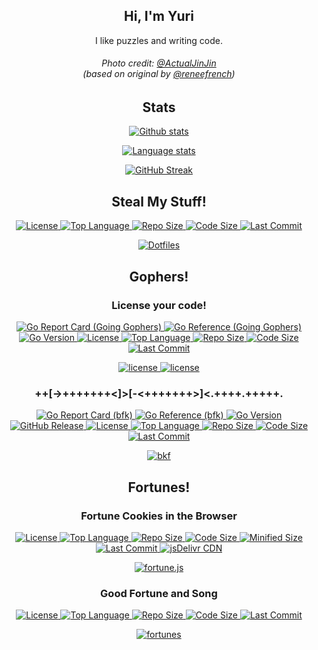 <!-- Unless otherwise specified, all files distrubuted under the Unlicense. -->

<!--
  Although I like to strictly adhear to a policy of only writing Markdown code
  within .md files, I'm making a unique exception here as this is a community
  facing file with the explicit purpose of being a personal profile.
-->

<section>
  <h1 align="center">Hi, I'm Yuri</h1>

  <p align="center">I like puzzles and writing code.</p>

  <h6 align="center">
  Photo credit: <a href="https://twitter.com/ActualJinJin">@ActualJinJin</a>
  <br>
    <i>(based on original by <a href="https://twitter.com/reneefrench">@reneefrench</a>)</i>
  </h6>
</section>

<section>
  <h2 align="center">Stats</h2>

  <p align="center">
    <a href="https://github.com/yuri-norwood">
      <img alt="Github stats" src="https://github-readme-stats.vercel.app/api?username=yuri-norwood&count_private=true&show_icons=true&theme=dark&include_all_commits=true&hide_border=true" />
    </a>
  </p>

  <p align="center">
    <a href="https://github.com/yuri-norwood">
      <img alt="Language stats" src="https://github-readme-stats.vercel.app/api/top-langs?username=yuri-norwood&count_private=true&show_icons=true&theme=dark&layout=compact&card_width=445&langs_count=10&hide_border=true&exclude_repo=" />
    </a>
  </p>

  <p align="center">
    <a href="https://github.com/yuri-norwood">
      <img alt="GitHub Streak" src="https://github-readme-streak-stats.herokuapp.com/?user=yuri-norwood&theme=dark&hide_border=true" />
    </a>
  </p>
</section>

<section>
  <h2 align="center">Steal My Stuff!</h2>

  <article>
    <p align="center">
      <a href="https://github.com/yuri-norwood/dotfiles/blob/main/LICENSE">
        <img alt="License" src="https://img.shields.io/github/license/yuri-norwood/dotfiles" />
      </a>
      <a href="https://github.com/yuri-norwood/dotfiles">
        <img alt="Top Language" src="https://img.shields.io/github/languages/top/yuri-norwood/dotfiles" />
      </a>
      <a href="https://github.com/yuri-norwood/dotfiles/archive/main.tar.gz">
        <img alt="Repo Size" src="https://img.shields.io/github/repo-size/yuri-norwood/dotfiles" />
      </a>
      <a href="https://github.com/yuri-norwood/dotfiles">
        <img alt="Code Size" src="https://img.shields.io/github/languages/code-size/yuri-norwood/dotfiles" />
      </a>
      <!--a href="https://github.com/yuri-norwood/dotfiles/commits">
        <img alt="Commit Activity" src="https://img.shields.io/github/commit-activity/w/yuri-norwood/dotfiles" />
      </a-->
      <a href="https://github.com/yuri-norwood/dotfiles/commits">
        <img alt="Last Commit" src="https://img.shields.io/github/last-commit/yuri-norwood/dotfiles" />
      </a>
    </p>
    <p align="center">
      <a href="https://github.com/yuri-norwood/dotfiles">
        <img alt="Dotfiles" src="https://github-readme-stats.vercel.app/api/pin/?username=yuri-norwood&repo=dotfiles&theme=dark&hide_border=true" />
      </a>
    </p>
  </article>
</section>

<section>
  <h2 align="center">Gophers!</h2>

  <article>
    <h3 align="center">License your code!</h3>
    <p align="center">
      <a href="https://goreportcard.com/report/github.com/yuri-norwood/license">
        <img alt="Go Report Card (Going Gophers)" src="https://goreportcard.com/badge/github.com/yuri-norwood/license" />
      </a>
      <a href="https://pkg.go.dev/github.com/yuri-norwood/license/v5">
        <img alt="Go Reference (Going Gophers)" src="https://pkg.go.dev/badge/github.com/yuri-norwood/license.svg" />
      </a>
      <a href="https://github.com/yuri-norwood/license/blob/main/go.mod">
        <img alt="Go Version" src="https://img.shields.io/github/go-mod/go-version/yuri-norwood/license" />
      </a>
      <a href="https://github.com/yuri-norwood/license/blob/main/LICENSE">
        <img alt="License" src="https://img.shields.io/badge/license-MIT-blue" />
      </a>
      <a href="https://github.com/yuri-norwood/license">
        <img alt="Top Language" src="https://img.shields.io/github/languages/top/yuri-norwood/license" />
      </a>
      <a href="https://github.com/yuri-norwood/license/archive/main.tar.gz">
        <img alt="Repo Size" src="https://img.shields.io/github/repo-size/yuri-norwood/license" />
      </a>
      <a href="https://github.com/yuri-norwood/license">
        <img alt="Code Size" src="https://img.shields.io/github/languages/code-size/yuri-norwood/license" />
      </a>
      <!--a href="https://github.com/yuri-norwood/license/commits">
        <img alt="Commit Activity" src="https://img.shields.io/github/commit-activity/w/yuri-norwood/license" />
      </a-->
      <a href="https://github.com/yuri-norwood/license/commits">
        <img alt="Last Commit" src="https://img.shields.io/github/last-commit/yuri-norwood/license" />
      </a>
    </p>
    <p align="center">
      <a href="https://github.com/yuri-norwood/license">
        <img alt="license" src="https://github-readme-stats.vercel.app/api/pin/?username=yuri-norwood&repo=license&theme=dark&show_owner=true&hide_border=true" />
      </a>
      <a href="https://github.com/nishanths/license">
        <img alt="license" src="https://github-readme-stats.vercel.app/api/pin/?username=nishanths&repo=license&theme=dark&show_owner=true&hide_border=true" />
      </a>
    </p>
  </article>

  <article>
    <h3 align="center">++[-&gt;+++++++&lt;]&gt;[-&lt;+++++++&gt;]&lt;.++++.+++++.</h3>
    <p align="center">
      <a href="https://goreportcard.com/report/github.com/yuri-norwood/bfk">
        <img alt="Go Report Card (bfk)" src="https://goreportcard.com/badge/github.com/yuri-norwood/bfk" />
      </a>
      <a href="https://pkg.go.dev/github.com/yuri-norwood/bfk">
        <img alt="Go Reference (bfk)" src="https://pkg.go.dev/badge/github.com/yuri-norwood/bfk.svg" />
      </a>
      <a href="https://github.com/yuri-norwood/bfk/blob/main/go.mod">
        <img alt="Go Version" src="https://img.shields.io/github/go-mod/go-version/yuri-norwood/bfk" />
      </a>
      <a href="https://github.com/yuri-norwood/bfk/releases/latest">
        <img alt="GitHub Release" src="https://img.shields.io/github/v/release/yuri-norwood/bfk?include_prereleases" />
      </a>
      <a href="https://github.com/yuri-norwood/bfk/blob/main/LICENSE">
        <img alt="License" src="https://img.shields.io/github/license/yuri-norwood/bfk" />
      </a>
      <a href="https://github.com/yuri-norwood/bfk">
        <img alt="Top Language" src="https://img.shields.io/github/languages/top/yuri-norwood/bfk" />
      </a>
      <a href="https://github.com/yuri-norwood/bfk/archive/main.tar.gz">
        <img alt="Repo Size" src="https://img.shields.io/github/repo-size/yuri-norwood/bfk" />
      </a>
      <a href="https://github.com/yuri-norwood/bfk">
        <img alt="Code Size" src="https://img.shields.io/github/languages/code-size/yuri-norwood/bfk" />
      </a>
      <!--a href="https://github.com/yuri-norwood/bfk/commits">
        <img alt="Commit Activity" src="https://img.shields.io/github/commit-activity/w/yuri-norwood/bfk" />
      </a-->
      <a href="https://github.com/yuri-norwood/bfk/commits">
        <img alt="Last Commit" src="https://img.shields.io/github/last-commit/yuri-norwood/bfk" />
      </a>
    </p>
    <p align="center">
      <a href="https://github.com/yuri-norwood/bfk">
        <img alt="bkf" src="https://github-readme-stats.vercel.app/api/pin/?username=yuri-norwood&repo=bfk&theme=dark&hide_border=true" />
      </a>
    </p>
  </article>
</section>

<section>
  <h2 align="center">Fortunes!</h2>

  <article>
    <h3 align="center">Fortune Cookies in the Browser</h3>
    <p align="center">
      <a href="https://github.com/yuri-norwood/fortune.js/blob/main/LICENSE">
        <img alt="License" src="https://img.shields.io/github/license/yuri-norwood/fortune.js" />
      </a>
      <a href="https://github.com/yuri-norwood/fortune.js">
        <img alt="Top Language" src="https://img.shields.io/github/languages/top/yuri-norwood/fortune.js" />
      </a>
      <a href="https://github.com/yuri-norwood/fortune.js/archive/main.tar.gz">
        <img alt="Repo Size" src="https://img.shields.io/github/repo-size/yuri-norwood/fortune.js" />
      </a>
      <a href="https://github.com/yuri-norwood/fortune.js">
        <img alt="Code Size" src="https://img.shields.io/github/languages/code-size/yuri-norwood/fortune.js" />
      </a>
      <a href="https://github.com/yuri-norwood/fortunes.js/blob/main/min/fortune.min.js">
        <img alt="Minified Size" src="https://img.shields.io/github/size/yuri-norwood/fortune.js/min/fortune.min.js?label=minified" />
      </a>
      <a href="https://github.com/yuri-norwood/fortune.js/commits">
        <img alt="Last Commit" src="https://img.shields.io/github/last-commit/yuri-norwood/fortune.js" />
      </a>
      <a href="https://www.jsdelivr.com/package/gh/yuri-norwood/fortune.js">
        <img alt="jsDelivr CDN" src="https://img.shields.io/jsdelivr/gh/hm/yuri-norwood/fortune.js" />
      </a>
    </p>
    <p align="center">
      <a href="https://github.com/yuri-norwood/fortune.js">
        <img alt="fortune.js" src="https://github-readme-stats.vercel.app/api/pin/?username=yuri-norwood&repo=fortune.js&theme=dark&hide_border=true" />
      </a>
    </p>
  </article>

  <article>
    <h3 align="center">Good Fortune and Song</h3>
    <p align="center">
      <a href="https://github.com/yuri-norwood/fortunes/blob/main/LICENSE">
        <img alt="License" src="https://img.shields.io/github/license/yuri-norwood/fortunes" />
      </a>
      <a href="https://github.com/yuri-norwood/fortunes">
        <img alt="Top Language" src="https://img.shields.io/github/languages/top/yuri-norwood/fortunes" />
      </a>
      <a href="https://github.com/yuri-norwood/fortunes/archive/main.tar.gz">
        <img alt="Repo Size" src="https://img.shields.io/github/repo-size/yuri-norwood/fortunes" />
      </a>
      <a href="https://github.com/yuri-norwood/fortunes">
        <img alt="Code Size" src="https://img.shields.io/github/languages/code-size/yuri-norwood/fortunes" />
      </a>
      <a href="https://github.com/yuri-norwood/fortunes/commits">
        <img alt="Last Commit" src="https://img.shields.io/github/last-commit/yuri-norwood/fortunes" />
      </a>
    </p>
    <p align="center">
      <a href="https://github.com/yuri-norwood/fortunes">
        <img alt="fortunes" src="https://github-readme-stats.vercel.app/api/pin/?username=yuri-norwood&repo=fortunes&theme=dark&hide_border=true" />
      </a>
    </p>
  </article>
</section>
